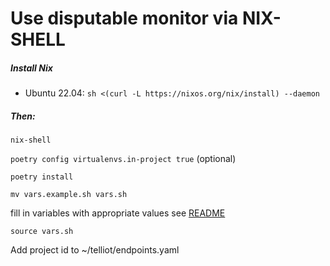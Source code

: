 # Use disputable monitor via NIX-SHELL

##### Install Nix
- Ubuntu 22.04: `sh <(curl -L https://nixos.org/nix/install) --daemon`
<!-- - MacOS: sh <(curl -L https://nixos.org/nix/install) -->

##### Then:
`nix-shell`

`poetry config virtualenvs.in-project true` (optional)

`poetry install`

`mv vars.example.sh vars.sh`

fill in variables with appropriate values see [README](./README.md)

`source vars.sh`

Add project id to ~/telliot/endpoints.yaml

